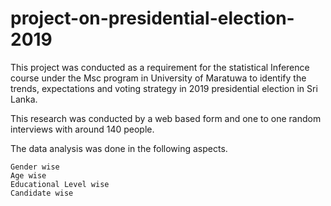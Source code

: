 # project-on-presidential-election-2019
This project was conducted as a requirement for the statistical Inference course under the Msc program in University of Maratuwa to identify the trends, expectations and voting strategy in 2019 presidential election in Sri Lanka.

This research was conducted by a web based form and one to one random interviews with around 140 people.

The data analysis was done in the following aspects.

    Gender wise
    Age wise
    Educational Level wise
    Candidate wise
